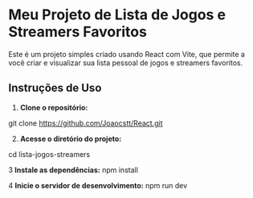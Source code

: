 # Meu Projeto de Lista de Jogos e Streamers Favoritos

Este é um projeto simples criado usando React com Vite, que permite a você criar e visualizar sua lista pessoal de jogos e streamers favoritos.

## Instruções de Uso

1. **Clone o repositório:**

git clone https://github.com/Joaocstt/React.git

2. **Acesse o diretório do projeto:**

cd lista-jogos-streamers

3 **Instale as dependências:**
npm install

4 **Inicie o servidor de desenvolvimento:**
npm run dev





